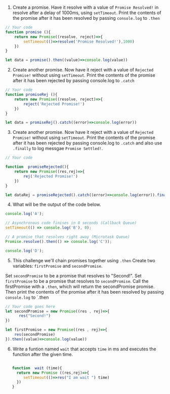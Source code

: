 1. Create a promise. Have it resolve with a value of `Promise Resolved!` in resolve after a delay of 1000ms, using `setTimeout`. Print the contents of the promise after it has been resolved by passing `console.log` to `.then`

```js
// Your code
function promise (){
    return new Promise((resolve, reject)=>{
        setTimeout(()=>resolve('Promise Resolved!'),1000)
    })
}

let data = promise().then((value)=>console.log(value))

```

2. Create another promise. Now have it reject with a value of `Rejected Promise!` without using `setTimeout`. Print the contents of the promise after it has been rejected by passing console.log to `.catch`

```js
// Your code
function promiseRej (){
    return new Promise((resolve, reject)=>{
        reject('Rejected Promise!')
    })
}

let data = promiseRej().catch((error)=>console.log(error))

```

3. Create another promise. Now have it reject with a value of `Rejected Promise!` without using `setTimeout`. Print the contents of the promise after it has been rejected by passing console.log to `.catch` and also use `.finally` to log messgae `Promise Settled!`.

```js
// Your code

function  promiseRejected(){
    return new Promise((res,rej)=>{
        rej('Rejected Promise!')
    })
}

let dataRej = promiseRejected().catch((error)=>console.log(error)).finally(()=>console.log(`Promise Settled!`))
```

4. What will be the output of the code below.

```js
console.log('A');

// Asynchronous code finises in 0 seconds (Callback Queue)
setTimeout(() => console.log('B'), 0);

// A promise that resolves right away (Microtask Queue)
Promise.resolve().then(() => console.log('C'));

console.log('D');
```

<!-- A -->
<!-- D -->
<!-- C -->
<!-- B -->

5. This challenge we'll chain promises together using `.then` Create two variables: `firstPromise` and `secondPromise`.

Set `secondPromise` to be a promise that resolves to "Second!". Set `firstPromise` to be a promise that resolves to `secondPromise`. Call the firstPromise with a `.then`, which will return the secondPromise promise. Then print the contents of the promise after it has been resolved by passing `console.log` to `.then

```js
// Your code goes here
let secondPromise = new Promise((res , rej)=>{
      res("Second!")
})

let firstPromise = new Promise((res , rej)=>{
    res(secondPromise)
}).then((value)=>console.log(value))
```

6. Write a funtion named `wait` that accepts `time` in ms and executes the function after the given time.
```js

   function  wait (time){
     return new Promise ((res,rej)=>{
        setTimeout(()=>res("I am wait ") time)
     })
   }
